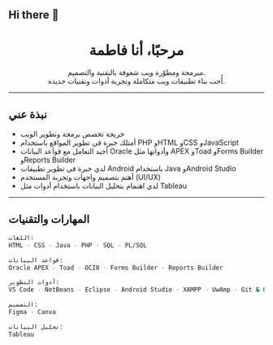 ## Hi there 👋

<!--
**Fatimahpr/Fatimahpr** is a special repository because its `README.md` (this file) appears on your GitHub profile.
-->

<h1 align="center">مرحبًا، أنا فاطمة</h1>
<p align="center">
  مبرمجة ومطوّرة ويب شغوفة بالتقنية والتصميم.<br>
  أُحب بناء تطبيقات ويب متكاملة وتجربة أدوات وتقنيات جديدة.
</p>

---

## نبذة عني

- خريجة تخصص برمجة وتطوير الويب  
- أمتلك خبرة في تطوير المواقع باستخدام PHP وHTML وCSS وJavaScript  
- أجيد التعامل مع قواعد البيانات Oracle وأدواتها مثل APEX وToad وForms Builder وReports Builder  
- لدي خبرة في تطوير تطبيقات Android باستخدام Java وAndroid Studio  
- أهتم بتصميم واجهات وتجربة المستخدم (UI/UX)  
- لدي اهتمام بتحليل البيانات باستخدام أدوات مثل Tableau

---

## المهارات والتقنيات

```bash
اللغات:
HTML - CSS - Java - PHP - SQL - PL/SQL

قواعد البيانات:
Oracle APEX - Toad - OCI8 - Forms Builder - Reports Builder

أدوات التطوير:
VS Code - NetBeans - Eclipse - Android Studio - XAMPP - UwAmp - Git & GitHub

التصميم:
Figma - Canva

تحليل البيانات:
Tableau
